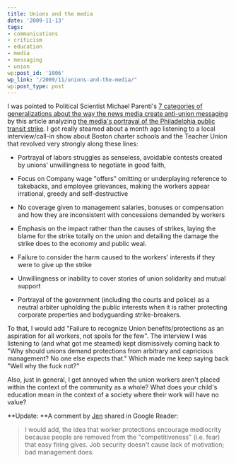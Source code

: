 ```yaml
---
title: Unions and the media
date: '2009-11-13'
tags:
- communications
- criticism
- education
- media
- messaging
- union
wp:post_id: '1006'
wp_link: "/2009/11/unions-and-the-media/"
wp:post_type: post
---
```


I was pointed to Political Scientist Michael Parenti's [7 categories of generalizations about the way the news media create anti-union messaging](http://books.google.com/books?id=6SaQ5IoscCcC&pg=PA10&lpg=PA10&dq=jaundiced+eyes+seven+generalizations+of+labor&source=bl&ots=ILlq_7h8ZT&sig=atHZTLuApdUAiEE4Gm1nxw3lrGw&hl=en&ei=uFb3Sri9FMml8Abd6ZjzCQ&sa=X&oi=book_result&ct=result&resnum=2&ved=0CA8Q6AEwAQ#v=onepage&q=&f=false) by this article analyzing [the media's portrayal of the Philadelphia public transit strike](http://phillylabor.org/wolf-scribes-clothing-septa-strike-and-subterfuge-philadelphias-media-monopoly). I got really steamed about a month ago listening to a local interview/call-in show about Boston charter schools and the Teacher Union that revolved very strongly along these lines:

>

>

- Portrayal of labors struggles as senseless, avoidable contests created by unions' unwillingness to negotiate in good faith,

>

- Focus on Company wage "offers" omitting or underplaying reference to takebacks, and employee grievances, making the workers appear irrational, greedy and self-destructive

>

- No coverage given to management salaries, bonuses or compensation and how they are inconsistent with concessions demanded by workers

>

- Emphasis on the impact rather than the causes of strikes, laying the blame for the strike totally on the union and detailing the damage the strike does to the economy and public weal.

>

- Failure to consider the harm caused to the workers' interests if they were to give up the strike

>

- Unwillingness or inability to cover stories of union solidarity and mutual support

>

- Portrayal of the government (including the courts and police) as a neutral arbiter upholding the public interests when it is rather protecting corporate properties and bodyguarding strike-breakers.

>

To that, I would add "Failure to recognize Union benefits/protections as an aspiration for all workers, not spoils for the few". The interview I was listening to (and what got me steamed) kept dismissively coming back to "Why should unions demand protections from arbitrary and capricious management? No one else expects that." Which made me keep saying back "Well why the fuck not?"

Also, just in general, I get annoyed when the union workers aren't placed within the context of the community as a whole? What does your child's education mean in the context of a society where their work will have no value?

**Update: **A comment by [Jen](http://jennyjeez.blogspot.com/) shared in Google Reader:

> I would add, the idea that worker protections encourage mediocrity because people are removed from the "competitiveness" (i.e. fear) that easy firing gives. Job security doesn't cause lack of motivation; bad management does.
